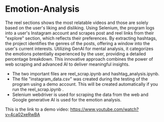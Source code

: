 # Emotion-Analysis
The reel sections shows the most relatable videos and those are solely based on the user's liking and disliking. Using Selenium, the program logs into a user's Instagram account and scrapes post and reel links from their "explore" section, which reflects their preferences. By extracting hashtags, the project identifies the genres of the posts, offering a window into the user's current interests. Utilizing GenAI for mental analysis, it categorizes the emotions potentially experienced by the user, providing a detailed percentage breakdown. This innovative approach combines the power of web scraping and advanced AI to deliver meaningful insights.
- The two important files are reel_scrap.ipynb and hashtag_analysis.ipynb.
- The file "instagram_data.csv" was created during the testing of the program using a demo account. This will be created automatically if you run the reel_scrap.ipynb .
- Selenium webdriver is used for scraping the data from the web and Google generative AI is used for the emotion analysis. 

This is the link to a demo video: https://www.youtube.com/watch?v=4ca02xeRwBA
